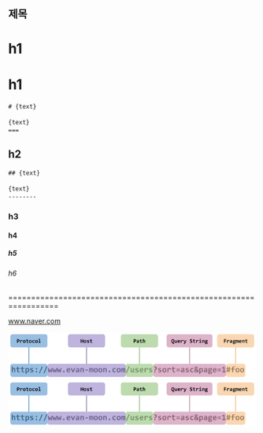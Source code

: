 ## 제목


h1
===

# h1
    # {text}
  
    {text}
    ===
## h2 
    ## {text}

    {text}
    --------
### h3
#### h4
##### h5
###### h6

=================================================================

<a href="www.naver.com">www.naver.com</a>

<a href="/assets/images/post/url-exp.png">
    <img src="/assets/images/post/url-exp.png" alt="URL 과정">
</a>

<img src="/assets/images/post/url-exp.png" alt="URL 과정">